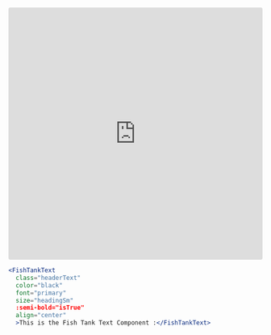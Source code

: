 <iframe src="https://codesandbox.io/embed/6w7n1kwn1k?fontsize=14" title="@fishtank/Text" allow="geolocation; microphone; camera; midi; vr; accelerometer; gyroscope; payment; ambient-light-sensor; encrypted-media" style="width:100%; height:500px; border:0; border-radius: 4px; overflow:hidden;" sandbox="allow-modals allow-forms allow-popups allow-scripts allow-same-origin"></iframe>

```jsx
<FishTankText
  class="headerText"
  color="black"
  font="primary"
  size="headingSm"
  :semi-bold="isTrue"
  align="center"
  >This is the Fish Tank Text Component :</FishTankText>
```
